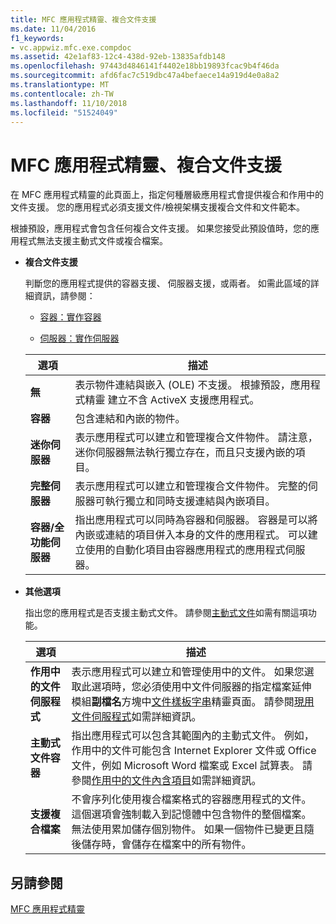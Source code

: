 ```yaml
---
title: MFC 應用程式精靈、複合文件支援
ms.date: 11/04/2016
f1_keywords:
- vc.appwiz.mfc.exe.compdoc
ms.assetid: 42e1af83-12c4-438d-92eb-13835afdb148
ms.openlocfilehash: 97443d4846141f4402e18bb19893fcac9b4f46da
ms.sourcegitcommit: afd6fac7c519dbc47a4befaece14a919d4e0a8a2
ms.translationtype: MT
ms.contentlocale: zh-TW
ms.lasthandoff: 11/10/2018
ms.locfileid: "51524049"
---
```

# <a name="compound-document-support-mfc-application-wizard"></a>MFC 應用程式精靈、複合文件支援

在 MFC 應用程式精靈的此頁面上，指定何種層級應用程式會提供複合和作用中的文件支援。 您的應用程式必須支援文件/檢視架構支援複合文件和文件範本。

根據預設，應用程式會包含任何複合文件支援。 如果您接受此預設值時，您的應用程式無法支援主動式文件或複合檔案。

- **複合文件支援**

  判斷您的應用程式提供的容器支援、 伺服器支援，或兩者。 如需此區域的詳細資訊，請參閱：

  - [容器：實作容器](../../mfc/containers-implementing-a-container.md)

  - [伺服器：實作伺服器](../../mfc/servers-implementing-a-server.md)

  |選項|描述|
  |------------|-----------------|
  |**無**|表示物件連結與嵌入 (OLE) 不支援。 根據預設，應用程式精靈 建立不含 ActiveX 支援應用程式。|
  |**容器**|包含連結和內嵌的物件。|
  |**迷你伺服器**|表示應用程式可以建立和管理複合文件物件。 請注意，迷你伺服器無法執行獨立存在，而且只支援內嵌的項目。|
  |**完整伺服器**|表示應用程式可以建立和管理複合文件物件。 完整的伺服器可執行獨立和同時支援連結與內嵌項目。|
  |**容器/全功能伺服器**|指出應用程式可以同時為容器和伺服器。 容器是可以將內嵌或連結的項目併入本身的文件的應用程式。 可以建立使用的自動化項目由容器應用程式的應用程式伺服器。|

- **其他選項**

  指出您的應用程式是否支援主動式文件。 請參閱[主動式文件](../../mfc/active-documents.md)如需有關這項功能。

  |選項|描述|
  |------------|-----------------|
  |**作用中的文件伺服程式**|表示應用程式可以建立和管理使用中的文件。 如果您選取此選項時，您必須使用中文件伺服器的指定檔案延伸模組**副檔名**方塊中[文件樣板字串](../../mfc/reference/document-template-strings-mfc-application-wizard.md)精靈頁面。 請參閱[現用文件伺服程式](../../mfc/active-document-servers.md)如需詳細資訊。|
  |**主動式文件容器**|指出應用程式可以包含其範圍內的主動式文件。 例如，作用中的文件可能包含 Internet Explorer 文件或 Office 文件，例如 Microsoft Word 檔案或 Excel 試算表。 請參閱[作用中的文件內含項目](../../mfc/active-document-containment.md)如需詳細資訊。|
  |**支援複合檔案**|不會序列化使用複合檔案格式的容器應用程式的文件。 這個選項會強制載入到記憶體中包含物件的整個檔案。 無法使用累加儲存個別物件。 如果一個物件已變更且隨後儲存時，會儲存在檔案中的所有物件。|

## <a name="see-also"></a>另請參閱

[MFC 應用程式精靈](../../mfc/reference/mfc-application-wizard.md)

